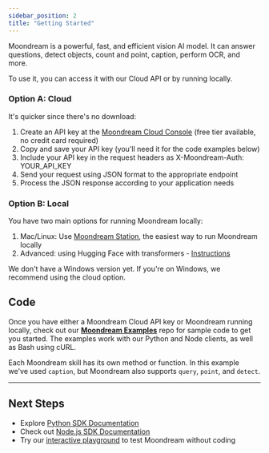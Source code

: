 ```yaml
---
sidebar_position: 2
title: "Getting Started"
---
```


Moondream is a powerful, fast, and efficient vision AI model. It can answer questions, detect objects, count and point, caption, perform OCR, and more.

To use it, you can access it with our Cloud API or by running locally.

### Option A: Cloud

It's quicker since there's no download:

1. Create an API key at the [Moondream Cloud Console](https://moondream.ai/c/cloud/api-keys) (free tier available, no credit card required)
2. Copy and save your API key (you'll need it for the code examples below)
3. Include your API key in the request headers as X-Moondream-Auth: YOUR_API_KEY
4. Send your request using JSON format to the appropriate endpoint
5. Process the JSON response according to your application needs

### Option B: Local 

You have two main options for running Moondream locally:

1. Mac/Linux: Use [Moondream Station](https://moondream.ai/station), the easiest way to run Moondream locally
2. Advanced: using Hugging Face with transformers - [Instructions](https://docs.moondream.ai/advanced/transformers)

We don't have a Windows version yet. If you're on Windows, we recommend using the cloud option.

## Code

Once you have either a Moondream Cloud API key or Moondream running locally, check out our [**Moondream Examples**](https://github.com/m87-labs/moondream-examples) repo for sample code to get you started. The examples work with our Python and Node clients, as well as Bash using cURL.

Each Moondream skill has its own method or function. In this example we've used `caption`, but Moondream also supports `query`, `point`, and `detect`.

---

## Next Steps

- Explore [Python SDK Documentation](https://pypi.org/project/moondream/)
- Check out [Node.js SDK Documentation](https://www.npmjs.com/package/moondream)
- Try our [interactive playground](https://moondream.ai/c/playground) to test Moondream without coding
